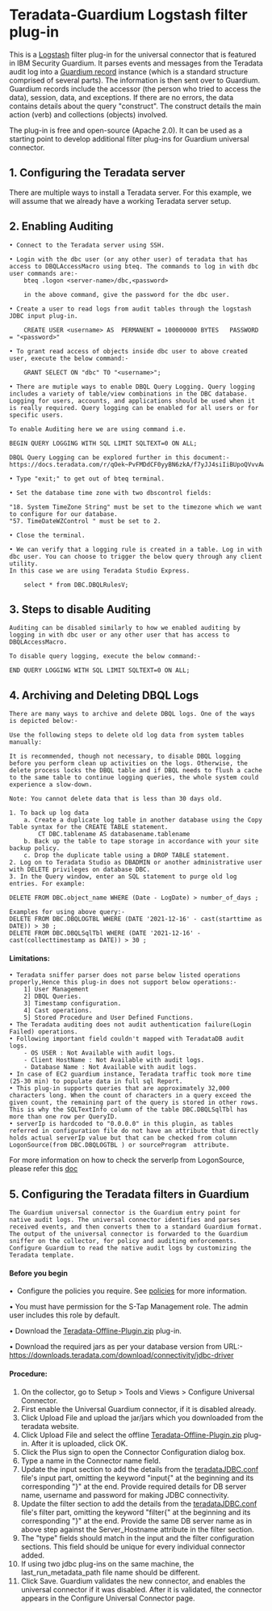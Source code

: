 # Teradata-Guardium Logstash filter plug-in

This is a [Logstash](https://github.com/elastic/logstash) filter plug-in for the universal connector that is featured in IBM Security Guardium. It parses events and messages from the Teradata audit log into a [Guardium record](https://github.com/IBM/universal-connectors/blob/main/common/src/main/java/com/ibm/guardium/universalconnector/commons/structures/Record.java) instance (which is a standard structure comprised of several parts). The information is then sent over to Guardium. Guardium records include the accessor (the person who tried to access the data), session, data, and exceptions. If there are no errors, the data contains details about the query "construct". The construct details the main action (verb) and collections (objects) involved.

The plug-in is free and open-source (Apache 2.0). It can be used as a starting point to develop additional filter plug-ins for Guardium universal connector.


## 1. Configuring the Teradata server

There are multiple ways to install a Teradata server. For this example, we will assume that we already have a working Teradata server setup.

## 2. Enabling Auditing

	• Connect to the Teradata server using SSH.
  
	• Login with the dbc user (or any other user) of teradata that has access to DBQLAccessMacro using bteq. The commands to log in with dbc user commands are:-
		bteq .logon <server-name>/dbc,<password>
		
		in the above command, give the password for the dbc user.	
		
	• Create a user to read logs from audit tables through the logstash JDBC input plug-in.

		CREATE USER <username> AS  PERMANENT = 100000000 BYTES   PASSWORD = "<password>"	 
		
	• To grant read access of objects inside dbc user to above created user, execute the below command:-
				
		GRANT SELECT ON "dbc" TO "<username>";
	
	• There are mutiple ways to enable DBQL Query Logging. Query logging includes a variety of table/view combinations in the DBC database. Logging for users, accounts, and applications should be used when it is really required. Query logging can be enabled for all users or for specific users.  
	
	To enable Auditing here we are using command i.e.  
	
	BEGIN QUERY LOGGING WITH SQL LIMIT SQLTEXT=0 ON ALL;
		
	DBQL Query Logging can be explored further in this document:- https://docs.teradata.com/r/qOek~PvFMDdCF0yyBN6zkA/f7yJJ4siIiBUpoQVvvAwpQ
		
	• Type "exit;" to get out of bteq terminal. 
	
	• Set the database time zone with two dbscontrol fields:
	
	"18. System TimeZone String" must be set to the timezone which we want to configure for our database.
	"57. TimeDateWZControl " must be set to 2.
	
	• Close the terminal.	
		
	• We can verify that a logging rule is created in a table. Log in with dbc user. You can choose to trigger the below query through any client utility.
	In this case we are using Teradata Studio Express.
	
		select * from DBC.DBQLRulesV;	
	
## 3. Steps to disable Auditing
	Auditing can be disabled similarly to how we enabled auditing by logging in with dbc user or any other user that has access to DBQLAccessMacro.
	
	To disable query logging, execute the below command:-
		
	END QUERY LOGGING WITH SQL LIMIT SQLTEXT=0 ON ALL;
	

## 4. Archiving and Deleting DBQL Logs	

	There are many ways to archive and delete DBQL logs. One of the ways is depicted below:-
	
	Use the following steps to delete old log data from system tables manually:
	
	It is recommended, though not necessary, to disable DBQL logging before you perform clean up activities on the logs. Otherwise, the delete process locks the DBQL table and if DBQL needs to flush a cache to the same table to continue logging queries, the whole system could experience a slow-down.
	
	Note: You cannot delete data that is less than 30 days old.
	
	1. To back up log data
		a. Create a duplicate log table in another database using the Copy Table syntax for the CREATE TABLE statement.
			CT DBC.tablename AS databasename.tablename
		b. Back up the table to tape storage in accordance with your site backup policy.
		c. Drop the duplicate table using a DROP TABLE statement.
	2. Log on to Teradata Studio as DBADMIN or another administrative user with DELETE privileges on database DBC.
	3. In the Query window, enter an SQL statement to purge old log entries. For example:

	DELETE FROM DBC.object_name WHERE (Date - LogDate) > number_of_days ;

	Examples for using above query:-
	DELETE FROM DBC.DBQLOGTBL WHERE (DATE '2021-12-16' - cast(starttime as DATE)) > 30 ;
	DELETE FROM DBC.DBQLSqlTbl WHERE (DATE '2021-12-16' - cast(collecttimestamp as DATE)) > 30 ;


#### Limitations:
	
	• Teradata sniffer parser does not parse below listed operations properly,Hence this plug-in does not support below operations:-
		1] User Management 
		2] DBQL Queries.
		3] Timestamp configuration.
		4] Cast operations.
		5] Stored Procedure and User Defined Functions.
	• The Teradata auditing does not audit authentication failure(Login Failed) operations.
	• Following important field couldn't mapped with TeradataDB audit logs. 
		- OS USER : Not Available with audit logs.
		- Client HostName : Not Available with audit logs.
		- Database Name	: Not Available with audit logs.
	• In case of EC2 guardium instance, Teradata traffic took more time (25-30 min) to populate data in full sql Report. 
	• This plug-in supports queries that are approximately 32,000 characters long. When the count of characters in a query exceed the given count, the remaining part of the query is stored in other rows. This is why the SQLTextInfo column of the table DBC.DBQLSqlTbl has more than one row per QueryID.
	• serverIp is hardcoded to "0.0.0.0" in this plugin, as tables referred in configuration file do not have an attribute that directly holds actual serverIp value but that can be checked from column LogonSource(from DBC.DBQLOGTBL ) or sourceProgram  attribute.
For more information on how to check the serverIp from LogonSource, please refer this [doc](https://docs.teradata.com/r/ANYCOtbX9Q1iyd~Uiok8gA/VPQKKhAyOf6hzUc4sfciIQ)

## 5. Configuring the Teradata filters in Guardium

	The Guardium universal connector is the Guardium entry point for native audit logs. The universal connector identifies and parses received events, and then converts them to a standard Guardium format. The output of the universal connector is forwarded to the Guardium sniffer on the collector, for policy and auditing enforcements. Configure Guardium to read the native audit logs by customizing the Teradata template.

#### Before you begin

•  Configure the policies you require. See [policies](/../../#policies) for more information.

• You must have permission for the S-Tap Management role. The admin user includes this role by default.

• Download the [Teradata-Offline-Plugin.zip](https://github.com/IBM/universal-connectors/blob/main/filter-plugin/logstash-filter-teradatadb-guardium/TeradataOverJdbcPackage/Teradata-Offline-Plugin.zip) plug-in.

• Download the required jars as per your database version from URL:- https://downloads.teradata.com/download/connectivity/jdbc-driver


#### Procedure: 

1. On the collector, go to Setup > Tools and Views > Configure Universal Connector.
2. First enable the Universal Guardium connector, if it is disabled already.
3. Click Upload File and upload the jar/jars which you downloaded from the teradata website.
4. Click Upload File and select the offline [Teradata-Offline-Plugin.zip](https://github.com/IBM/universal-connectors/blob/main/filter-plugin/logstash-filter-teradatadb-guardium/TeradataOverJdbcPackage/Teradata-Offline-Plugin.zip) plug-in. After it is uploaded, click OK.
5. Click the Plus sign to open the Connector Configuration dialog box. 
6. Type a name in the Connector name field.
7. Update the input section to add the details from the [teradataJDBC.conf](https://github.com/IBM/universal-connectors/blob/main/filter-plugin/logstash-filter-teradatadb-guardium/TeradataOverJdbcPackage/teradataJDBC.conf) file's input part, omitting the keyword "input{" at the beginning and its corresponding "}" at the end. Provide required details for DB server name, username and password for making JDBC connectivity.
8. Update the filter section to add the details from the [teradataJDBC.conf](https://github.com/IBM/universal-connectors/blob/main/filter-plugin/logstash-filter-teradatadb-guardium/TeradataOverJdbcPackage/teradataJDBC.conf) file's filter part, omitting the keyword "filter{" at the beginning and its corresponding "}" at the end. Provide the same DB server name as in above step against the Server_Hostname attribute in the filter section.
9. The "type" fields should match in the input and the filter configuration sections. This field should be unique for every individual connector added.
10. If using two jdbc plug-ins on the same machine, the last_run_metadata_path file name should be different.
11. Click Save. Guardium validates the new connector, and enables the universal connector if it was disabled. After it is validated, the connector appears in the Configure Universal Connector page.
